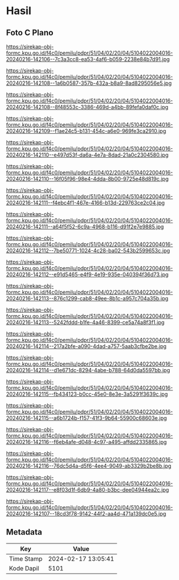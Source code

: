 # Hasil

## Foto C Plano

https://sirekap-obj-formc.kpu.go.id/f4c0/pemilu/pdpr/51/04/02/20/04/5104022004016-20240216-142106--7c3a3cc8-ea53-4af6-b059-2238e84b7d91.jpg

https://sirekap-obj-formc.kpu.go.id/f4c0/pemilu/pdpr/51/04/02/20/04/5104022004016-20240216-142108--1a6b0587-357b-432a-b8a9-8ad8295056e5.jpg

https://sirekap-obj-formc.kpu.go.id/f4c0/pemilu/pdpr/51/04/02/20/04/5104022004016-20240216-142108--8f48553c-3386-469d-a4bb-89fefa0daf0c.jpg

https://sirekap-obj-formc.kpu.go.id/f4c0/pemilu/pdpr/51/04/02/20/04/5104022004016-20240216-142109--f1ae24c5-b131-454c-a6e0-969fe3ca2910.jpg

https://sirekap-obj-formc.kpu.go.id/f4c0/pemilu/pdpr/51/04/02/20/04/5104022004016-20240216-142110--e497d53f-da6a-4e7a-8dad-21a0c2304580.jpg

https://sirekap-obj-formc.kpu.go.id/f4c0/pemilu/pdpr/51/04/02/20/04/5104022004016-20240216-142110--16f05f96-98e4-4dda-8b00-9725e48d819c.jpg

https://sirekap-obj-formc.kpu.go.id/f4c0/pemilu/pdpr/51/04/02/20/04/5104022004016-20240216-142111--f4ebc4f1-467e-4166-b13d-229763ce2c04.jpg

https://sirekap-obj-formc.kpu.go.id/f4c0/pemilu/pdpr/51/04/02/20/04/5104022004016-20240216-142111--a64f5f52-6c9a-4968-b116-d91f2e7e9885.jpg

https://sirekap-obj-formc.kpu.go.id/f4c0/pemilu/pdpr/51/04/02/20/04/5104022004016-20240216-142112--7be50771-1024-4c28-ba02-543b2599653c.jpg

https://sirekap-obj-formc.kpu.go.id/f4c0/pemilu/pdpr/51/04/02/20/04/5104022004016-20240216-142112--e91d5465-e4f9-4e19-935e-040394f36d73.jpg

https://sirekap-obj-formc.kpu.go.id/f4c0/pemilu/pdpr/51/04/02/20/04/5104022004016-20240216-142113--876c1299-cab8-49ee-8b1c-a957c704a35b.jpg

https://sirekap-obj-formc.kpu.go.id/f4c0/pemilu/pdpr/51/04/02/20/04/5104022004016-20240216-142113--5242fddd-b1fe-4a46-8399-ce5a74a8f3f1.jpg

https://sirekap-obj-formc.kpu.go.id/f4c0/pemilu/pdpr/51/04/02/20/04/5104022004016-20240216-142114--217a2bfe-a090-4dad-a757-5aab3cfbe2be.jpg

https://sirekap-obj-formc.kpu.go.id/f4c0/pemilu/pdpr/51/04/02/20/04/5104022004016-20240216-142114--d1e671dc-8294-4abe-b788-64d0da5597bb.jpg

https://sirekap-obj-formc.kpu.go.id/f4c0/pemilu/pdpr/51/04/02/20/04/5104022004016-20240216-142115--fb434123-b0cc-45e0-8e3e-3a5291f3639c.jpg

https://sirekap-obj-formc.kpu.go.id/f4c0/pemilu/pdpr/51/04/02/20/04/5104022004016-20240216-142115--a6b1724b-f157-41f3-9b64-55900c68603e.jpg

https://sirekap-obj-formc.kpu.go.id/f4c0/pemilu/pdpr/51/04/02/20/04/5104022004016-20240216-142116--f6eb4afe-d048-4c97-a495-affdd2335865.jpg

https://sirekap-obj-formc.kpu.go.id/f4c0/pemilu/pdpr/51/04/02/20/04/5104022004016-20240216-142116--76dc5d4a-d5f6-4ee4-9049-ab3329b2be8b.jpg

https://sirekap-obj-formc.kpu.go.id/f4c0/pemilu/pdpr/51/04/02/20/04/5104022004016-20240216-142117--e8f03d1f-6db9-4a80-b3bc-dee04944ea2c.jpg

https://sirekap-obj-formc.kpu.go.id/f4c0/pemilu/pdpr/51/04/02/20/04/5104022004016-20240216-142107--18cd3f78-9142-44f2-aa4d-471a139dc0e5.jpg


## Metadata

| Key        | Value               |
| ---------- | ------------------- |
| Time Stamp | 2024-02-17 13:05:41 |
| Kode Dapil | 5101                |




